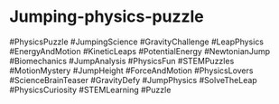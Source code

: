 # Jumping-physics-puzzle
#PhysicsPuzzle #JumpingScience #GravityChallenge #LeapPhysics #EnergyAndMotion #KineticLeaps #PotentialEnergy #NewtonianJump #Biomechanics #JumpAnalysis #PhysicsFun #STEMPuzzles #MotionMystery #JumpHeight #ForceAndMotion #PhysicsLovers #ScienceBrainTeaser #GravityDefy #JumpPhysics #SolveTheLeap #PhysicsCuriosity #STEMLearning #Puzzle
